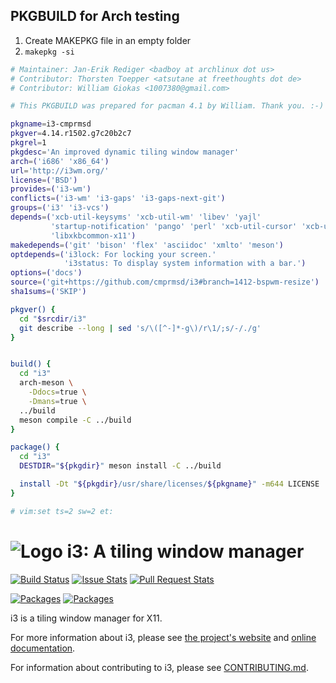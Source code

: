 ## PKGBUILD for Arch testing
1. Create MAKEPKG file in an empty folder 
2. `makepkg -si`
```bash
# Maintainer: Jan-Erik Rediger <badboy at archlinux dot us>
# Contributor: Thorsten Toepper <atsutane at freethoughts dot de>
# Contributor: William Giokas <1007380@gmail.com>

# This PKGBUILD was prepared for pacman 4.1 by William. Thank you. :-)

pkgname=i3-cmprmsd
pkgver=4.14.r1502.g7c20b2c7
pkgrel=1
pkgdesc='An improved dynamic tiling window manager'
arch=('i686' 'x86_64')
url='http://i3wm.org/'
license=('BSD')
provides=('i3-wm')
conflicts=('i3-wm' 'i3-gaps' 'i3-gaps-next-git')
groups=('i3' 'i3-vcs')
depends=('xcb-util-keysyms' 'xcb-util-wm' 'libev' 'yajl'
         'startup-notification' 'pango' 'perl' 'xcb-util-cursor' 'xcb-util-xrm'
         'libxkbcommon-x11')
makedepends=('git' 'bison' 'flex' 'asciidoc' 'xmlto' 'meson')
optdepends=('i3lock: For locking your screen.'
            'i3status: To display system information with a bar.')
options=('docs')
source=('git+https://github.com/cmprmsd/i3#branch=1412-bspwm-resize')
sha1sums=('SKIP')

pkgver() {
  cd "$srcdir/i3"
  git describe --long | sed 's/\([^-]*-g\)/r\1/;s/-/./g'
}


build() {
  cd "i3"
  arch-meson \
    -Ddocs=true \
    -Dmans=true \
  ../build
  meson compile -C ../build
}

package() {
  cd "i3"
  DESTDIR="${pkgdir}" meson install -C ../build

  install -Dt "${pkgdir}/usr/share/licenses/${pkgname}" -m644 LICENSE
}

# vim:set ts=2 sw=2 et:
```


![Logo](docs/logo-30.png) i3: A tiling window manager
=====================================================

[![Build Status](https://github.com/i3/i3/actions/workflows/main.yml/badge.svg)](https://github.com/i3/i3/actions/workflows/main.yml)
[![Issue Stats](https://img.shields.io/github/issues/i3/i3.svg)](https://github.com/i3/i3/issues)
[![Pull Request Stats](https://img.shields.io/github/issues-pr/i3/i3.svg)](https://github.com/i3/i3/pulls)

[![Packages](https://repology.org/badge/latest-versions/i3.svg)](https://repology.org/metapackage/i3/versions)
[![Packages](https://repology.org/badge/tiny-repos/i3.svg)](https://repology.org/metapackage/i3/versions)

i3 is a tiling window manager for X11.

For more information about i3, please see [the project's website](https://i3wm.org/) and [online documentation](https://i3wm.org/docs/).

For information about contributing to i3, please see [CONTRIBUTING.md](.github/CONTRIBUTING.md).
